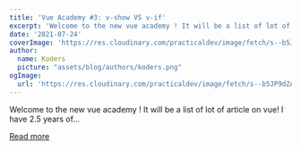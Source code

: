 ```yaml
---
title: 'Vue Academy #3: v-show VS v-if'
excerpt: 'Welcome to the new vue academy ! It will be a list of lot of article on vue! I have 2.5 years of...'
date: '2021-07-24'
coverImage: 'https://res.cloudinary.com/practicaldev/image/fetch/s--b5JP9dZA--/c_imagga_scale,f_auto,fl_progressive,h_420,q_auto,w_1000/https://dev-to-uploads.s3.amazonaws.com/uploads/articles/fuko1zuavx0fmqm4fo1b.png'
author:
  name: Koders
  picture: "assets/blog/authors/koders.png"
ogImage:
  url: 'https://res.cloudinary.com/practicaldev/image/fetch/s--b5JP9dZA--/c_imagga_scale,f_auto,fl_progressive,h_420,q_auto,w_1000/https://dev-to-uploads.s3.amazonaws.com/uploads/articles/fuko1zuavx0fmqm4fo1b.png'
---
```


Welcome to the new vue academy ! It will be a list of lot of article on vue! I have 2.5 years of...

[Read more](https://dev.to/codeozz/vue-academy-3-v-show-vs-v-if-iaa)
